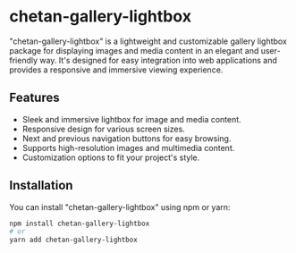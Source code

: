 # chetan-gallery-lightbox

"chetan-gallery-lightbox" is a lightweight and customizable gallery lightbox package for displaying images and media content in an elegant and user-friendly way. It's designed for easy integration into web applications and provides a responsive and immersive viewing experience.

## Features

- Sleek and immersive lightbox for image and media content.
- Responsive design for various screen sizes.
- Next and previous navigation buttons for easy browsing.
- Supports high-resolution images and multimedia content.
- Customization options to fit your project's style.

## Installation

You can install "chetan-gallery-lightbox" using npm or yarn:

```bash
npm install chetan-gallery-lightbox
# or
yarn add chetan-gallery-lightbox
```

